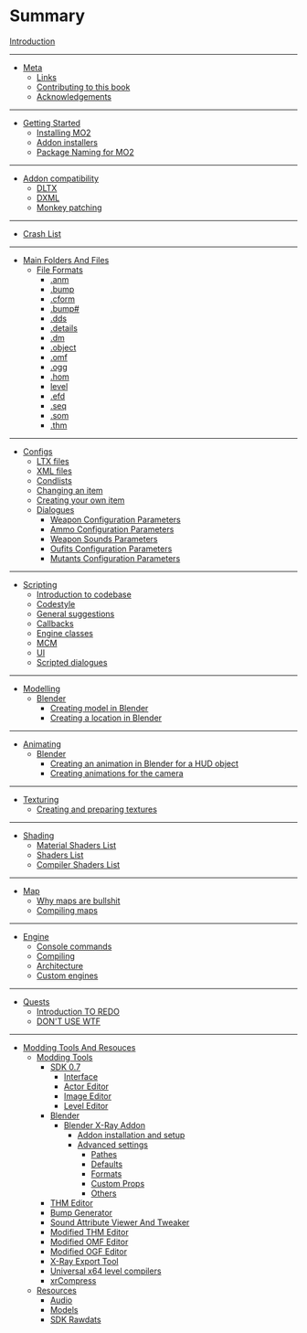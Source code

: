 # Summary

[Introduction](README.md)

___

- [Meta](meta/README.md)
    - [Links](meta/links.md)
    - [Contributing to this book](meta/contributing/README.md)
    - [Acknowledgements](meta/acknowledgements.md)

___

- [Getting Started](getting-started/README.md)
    - [Installing MO2](getting-started/installing-mo2.md)
    - [Addon installers](getting-started/addon-installers.md)
    - [Package Naming for MO2](getting-started/package-naming.md)    

___

- [Addon compatibility]()
    - [DLTX](addon-compatibility/dltx.md)
    - [DXML](addon-compatibility/dxml.md)
    - [Monkey patching](addon-compatibility/monkey-patching.md)

___

- [Crash List](crashes/crashes-list.md)

___

- [Main Folders And Files](main-folders-and-files/README.md)
    - [File Formats](main-folders-and-files/file-formats/README.md)
        - [.anm](main-folders-and-files/file-formats/anm.md)
        - [.bump](main-folders-and-files/file-formats/bump.md)
        - [.cform](main-folders-and-files/file-formats/cform.md)
        - [.bump#](main-folders-and-files/file-formats/bump_hash.md)
        - [.dds](main-folders-and-files/file-formats/dds.md)
        - [.details](main-folders-and-files/file-formats/detals.md)
        - [.dm](main-folders-and-files/file-formats/dm.md)
        - [.object](main-folders-and-files/file-formats/object.md)
        - [.omf](main-folders-and-files/file-formats/omf.md)
        - [.ogg](main-folders-and-files/file-formats/ogg.md)
        - [.hom](main-folders-and-files/file-formats/hom.md)
        - [level](main-folders-and-files/file-formats/level.md)
        - [.efd](main-folders-and-files/file-formats/efd.md)
        - [.seq](main-folders-and-files/file-formats/seq.md)
        - [.som](main-folders-and-files/file-formats/som.md)
        - [.thm](main-folders-and-files/file-formats/thm.md)

___

- [Configs]()
    - [LTX files](configs/ltx-files.md)
    - [XML files](configs/xml-files.md)
    - [Condlists](configs/condlists.md)
    - [Changing an item]()
    - [Creating your own item]()
    - [Dialogues]()
        - [Weapon Configuration Parameters](configs/items/weapons/w_(weapon).ltx.md)
        - [Ammo Configuration Parameters](configs/items/weapons/weapon_ammo.ltx.md)
        - [Weapon Sounds Parameters](configs/items/weapons/weapon_sounds.ltx.md)
        - [Oufits Configuration Parameters](configs/items/outfits/o_(outfit).ltx.md)
        - [Mutants Configuration Parameters](configs/creatures/m_(mutant).ltx.md)

___

- [Scripting]()
    - [Introduction to codebase]()
    - [Codestyle]()
    - [General suggestions]()
    - [Callbacks]()
    - [Engine classes]()
    - [MCM]()
    - [UI]()
    - [Scripted dialogues]()

___

- [Modelling]()
    - [Blender](blender/README.md)
        - [Creating model in Blender](blender/creating-model-in-blender.md)
        - [Creating a location in Blender](blender/creating-a-location-in-blender.md)

___

- [Animating]()
    - [Blender](blender/README.md)
        - [Creating an animation in Blender for a HUD object](blender/creating-hud-animation-in-blender.md)
        - [Creating animations for the camera](blender/creating-camera-animations.md)

___

- [Texturing](texturing/README.md)
    - [Creating and preparing textures](texturing/сreating-and-preparing-textures.md)

___

- [Shading](shaders/README.md)
    - [Material Shaders List](shaders/shaders-list/materials-list.md)
    - [Shaders List](shaders/shaders-list/shaders-list.md)
    - [Compiler Shaders List](shaders/shaders-list/compiler-shaders-list.md)

___

- [Map](map/README.md)
    - [Why maps are bullshit]()
    - [Compiling maps](map/compiling-maps.md)

___

- [Engine](engine/README.md)
    - [Console commands](engine/console-commands.md)
    - [Compiling]()
    - [Architecture]()
    - [Custom engines](engine/custom-engines-list.md)

___

- [Quests](quests/README.md)
    - [Introduction TO REDO](quests/introduction.md)
    - [DON'T USE WTF]()

___

- [Modding Tools And Resouces](modding-tools-and-resources/README.md)
    - [Modding Tools](modding-tools-and-resources/modding-tools/modding-tools.md)
        - [SDK 0.7](sdk/README.md)
            - [Interface](sdk/interface.md)
            - [Actor Editor](sdk/actor-editor.md)
            - [Image Editor](sdk/image-editor.md)
            - [Level Editor](sdk/level-editor.md)
        - [Blender](blender/README.md)
            - [Blender X-Ray Addon](blender/blender-x-ray-addon-summary.md)
                - [Addon installation and setup](blender/addon-installation-and-setup.md)
                - [Advanced settings](blender/addon-settings-options/README.md)
                    - [Pathes](blender/addon-settings-options/pathes.md)
                    - [Defaults](blender/addon-settings-options/defaults.md)
                    - [Formats](blender/addon-settings-options/formats.md)
                    - [Custom Props](blender/addon-settings-options/custom-props.md)
                    - [Others](blender/addon-settings-options/others.md)
        - [THM Editor](modding-tools-and-resources/modding-tools/thm-editor-by-i-love-kfc.md)
        - [Bump Generator](modding-tools-and-resources/modding-tools/bump-generator.md)
        - [Sound Attribute Viewer And Tweaker](modding-tools-and-resources/modding-tools/savandt.md)
        - [Modified THM Editor](modding-tools-and-resources/modding-tools/thm-editor-by-valerok.md)
        - [Modified OMF Editor](modding-tools-and-resources/modding-tools/omf-editor-by-valerok.md)
        - [Modified OGF Editor](modding-tools-and-resources/modding-tools/ogf-editor-by-valerok.md)
        - [X-Ray Export Tool](modding-tools-and-resources/modding-tools/xray-export-tool.md)
        - [Universal x64 level compilers](modding-tools-and-resources/modding-tools/universal-x64-level-compilers.md)
        - [xrCompress](modding-tools-and-resources/modding-tools/xrcompress-by-i-love-kfc.md)
    - [Resources](modding-tools-and-resources/resources/README.md)
        - [Audio](modding-tools-and-resources/resources/audio.md)
        - [Models](modding-tools-and-resources/resources/models-objects-locations.md)
        - [SDK Rawdats](modding-tools-and-resources/resources/sdk-rawdatas.md)